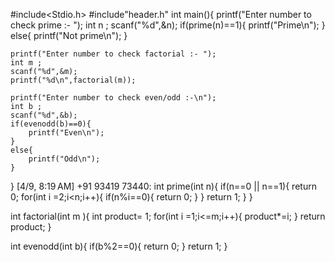  #include<Stdio.h>
#include"header.h"
int main(){
    printf("Enter number to check prime :- ");
    int n ;
    scanf("%d",&n);
    if(prime(n)==1){
        printf("Prime\n");
    }
    else{
        printf("Not prime\n");
    }

    printf("Enter number to check factorial :- ");
    int m ;
    scanf("%d",&m);
    printf("%d\n",factorial(m));

    printf("Enter number to check even/odd :-\n");
    int b ;
    scanf("%d",&b);
    if(evenodd(b)==0){
        printf("Even\n");
    }
    else{
        printf("Odd\n");
    }

}
[4/9, 8:19 AM] +91 93419 73440: int prime(int n){
    if(n==0 || n==1){
        return 0;
    for(int i =2;i<n;i++){
        if(n%i==0){
            return 0;
        }
    }
    return 1;
    }
}

int factorial(int m ){
    int product= 1;
    for(int i =1;i<=m;i++){
        product*=i;
    }
    return product;
}

int evenodd(int b){
    if(b%2==0){
        return 0;
    }
    return 1;
}
